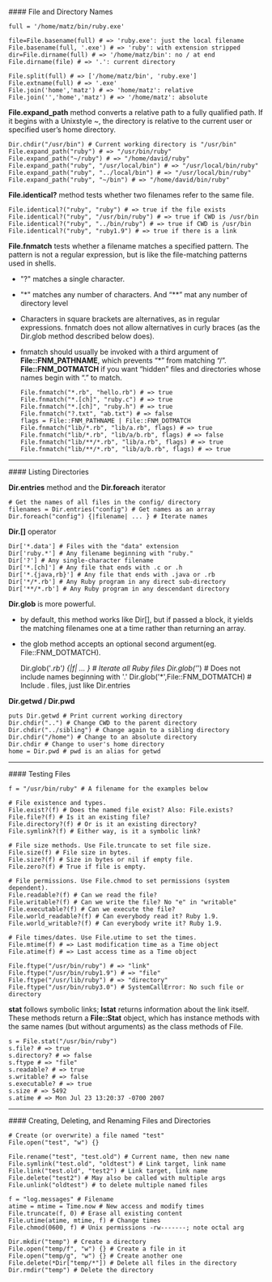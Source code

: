 ###\# File and Directory Names

    full = '/home/matz/bin/ruby.exe'

    file=File.basename(full) # => 'ruby.exe': just the local filename
    File.basename(full, '.exe') # => 'ruby': with extension stripped
    dir=File.dirname(full) # => '/home/matz/bin': no / at end
    File.dirname(file) # => '.': current directory

    File.split(full) # => ['/home/matz/bin', 'ruby.exe']
    File.extname(full) # => '.exe'
    File.join('home','matz') # => 'home/matz': relative
    File.join('','home','matz') # => '/home/matz': absolute

**File.expand_path** method converts a relative path to a fully qualified path. If it begins with a Unixstyle
~, the directory is relative to the current user or specified user’s home directory.

    Dir.chdir("/usr/bin") # Current working directory is "/usr/bin"
    File.expand_path("ruby") # => "/usr/bin/ruby"
    File.expand_path("~/ruby") # => "/home/david/ruby"
    File.expand_path("ruby", "/usr/local/bin") # => "/usr/local/bin/ruby"
    File.expand_path("ruby", "../local/bin") # => "/usr/local/bin/ruby"
    File.expand_path("ruby", "~/bin") # => "/home/david/bin/ruby"

**File.identical?** method tests whether two filenames refer to the same file.

    File.identical?("ruby", "ruby") # => true if the file exists
    File.identical?("ruby", "/usr/bin/ruby") # => true if CWD is /usr/bin
    File.identical?("ruby", "../bin/ruby") # => true if CWD is /usr/bin
    File.identical?("ruby", "ruby1.9") # => true if there is a link

**File.fnmatch** tests whether a filename matches a specified pattern. The pattern
is not a regular expression, but is like the file-matching patterns used in shells.

  + "?" matches a single character.
  + "\*" matches any number of characters. And “**” mat any number of directory level
  + Characters in square brackets are alternatives, as in regular expressions. fnmatch does not allow alternatives in curly braces (as the Dir.glob method described below does). 
  + fnmatch should usually be invoked with a third argument of **File::FNM_PATHNAME**, which prevents “*” from matching “/”. **File::FNM_DOTMATCH** if you want “hidden” files and directories whose names begin with “.” to match.

        File.fnmatch("*.rb", "hello.rb") # => true
        File.fnmatch("*.[ch]", "ruby.c") # => true
        File.fnmatch("*.[ch]", "ruby.h") # => true
        File.fnmatch("?.txt", "ab.txt") # => false
        flags = File::FNM_PATHNAME | File::FNM_DOTMATCH
        File.fnmatch("lib/*.rb", "lib/a.rb", flags) # => true
        File.fnmatch("lib/*.rb", "lib/a/b.rb", flags) # => false
        File.fnmatch("lib/**/*.rb", "lib/a.rb", flags) # => true
        File.fnmatch("lib/**/*.rb", "lib/a/b.rb", flags) # => true

- - -

###\# Listing Directories

**Dir.entries** method and the **Dir.foreach** iterator

    # Get the names of all files in the config/ directory
    filenames = Dir.entries("config") # Get names as an array
    Dir.foreach("config") {|filename| ... } # Iterate names

**Dir.[]** operator

    Dir['*.data'] # Files with the "data" extension
    Dir['ruby.*'] # Any filename beginning with "ruby."
    Dir['?'] # Any single-character filename
    Dir['*.[ch]'] # Any file that ends with .c or .h
    Dir['*.{java,rb}'] # Any file that ends with .java or .rb
    Dir['*/*.rb'] # Any Ruby program in any direct sub-directory
    Dir['**/*.rb'] # Any Ruby program in any descendant directory

**Dir.glob** is more powerful.

+ by default, this method works like Dir[], but if passed a block, it yields the matching filenames one at a time rather than returning an array.
+ the glob method accepts an optional second argument(eg. File::FNM_DOTMATCH).

    Dir.glob('*.rb') {|f| ... } # Iterate all Ruby files
    Dir.glob('*') # Does not include names beginning with '.'
    Dir.glob('*',File::FNM_DOTMATCH) # Include . files, just like Dir.entries

**Dir.getwd / Dir.pwd**

    puts Dir.getwd # Print current working directory
    Dir.chdir("..") # Change CWD to the parent directory
    Dir.chdir("../sibling") # Change again to a sibling directory
    Dir.chdir("/home") # Change to an absolute directory
    Dir.chdir # Change to user's home directory
    home = Dir.pwd # pwd is an alias for getwd

- - -

###\# Testing Files

    f = "/usr/bin/ruby" # A filename for the examples below

    # File existence and types.
    File.exist?(f) # Does the named file exist? Also: File.exists?
    File.file?(f) # Is it an existing file?
    File.directory?(f) # Or is it an existing directory?
    File.symlink?(f) # Either way, is it a symbolic link?

    # File size methods. Use File.truncate to set file size.
    File.size(f) # File size in bytes.
    File.size?(f) # Size in bytes or nil if empty file.
    File.zero?(f) # True if file is empty.

    # File permissions. Use File.chmod to set permissions (system dependent).
    File.readable?(f) # Can we read the file?
    File.writable?(f) # Can we write the file? No "e" in "writable"
    File.executable?(f) # Can we execute the file?
    File.world_readable?(f) # Can everybody read it? Ruby 1.9.
    File.world_writable?(f) # Can everybody write it? Ruby 1.9.

    # File times/dates. Use File.utime to set the times.
    File.mtime(f) # => Last modification time as a Time object
    File.atime(f) # => Last access time as a Time object

    File.ftype("/usr/bin/ruby") # => "link"
    File.ftype("/usr/bin/ruby1.9") # => "file"
    File.ftype("/usr/lib/ruby") # => "directory"
    File.ftype("/usr/bin/ruby3.0") # SystemCallError: No such file or directory

**stat** follows symbolic links; **lstat** returns information about the link itself. These methods return a **File::Stat** object, which has instance methods with the same names (but without arguments) as the class methods of File.

    s = File.stat("/usr/bin/ruby")
    s.file? # => true
    s.directory? # => false
    s.ftype # => "file"
    s.readable? # => true
    s.writable? # => false
    s.executable? # => true
    s.size # => 5492
    s.atime # => Mon Jul 23 13:20:37 -0700 2007

- - -

###\# Creating, Deleting, and Renaming Files and Directories

    # Create (or overwrite) a file named "test"
    File.open("test", "w") {}

    File.rename("test", "test.old") # Current name, then new name
    File.symlink("test.old", "oldtest") # Link target, link name
    File.link("test.old", "test2") # Link target, link name
    File.delete("test2") # May also be called with multiple args
    File.unlink("oldtest") # to delete multiple named files

    f = "log.messages" # Filename
    atime = mtime = Time.now # New access and modify times
    File.truncate(f, 0) # Erase all existing content
    File.utime(atime, mtime, f) # Change times
    File.chmod(0600, f) # Unix permissions -rw-------; note octal arg

    Dir.mkdir("temp") # Create a directory
    File.open("temp/f", "w") {} # Create a file in it
    File.open("temp/g", "w") {} # Create another one
    File.delete(*Dir["temp/*"]) # Delete all files in the directory
    Dir.rmdir("temp") # Delete the directory
